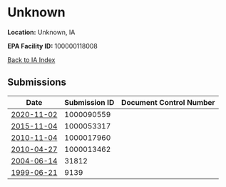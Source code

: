 # Unknown

**Location:** Unknown, IA

**EPA Facility ID:** 100000118008

[Back to IA Index](../../index.md)

## Submissions

| Date | Submission ID | Document Control Number |
|------|--------------|-------------------------|
| [2020-11-02](submissions/1000090559.md) | 1000090559 |  |
| [2015-11-04](submissions/1000053317.md) | 1000053317 |  |
| [2010-11-04](submissions/1000017960.md) | 1000017960 |  |
| [2010-04-27](submissions/1000013462.md) | 1000013462 |  |
| [2004-06-14](submissions/31812.md) | 31812 |  |
| [1999-06-21](submissions/9139.md) | 9139 |  |
